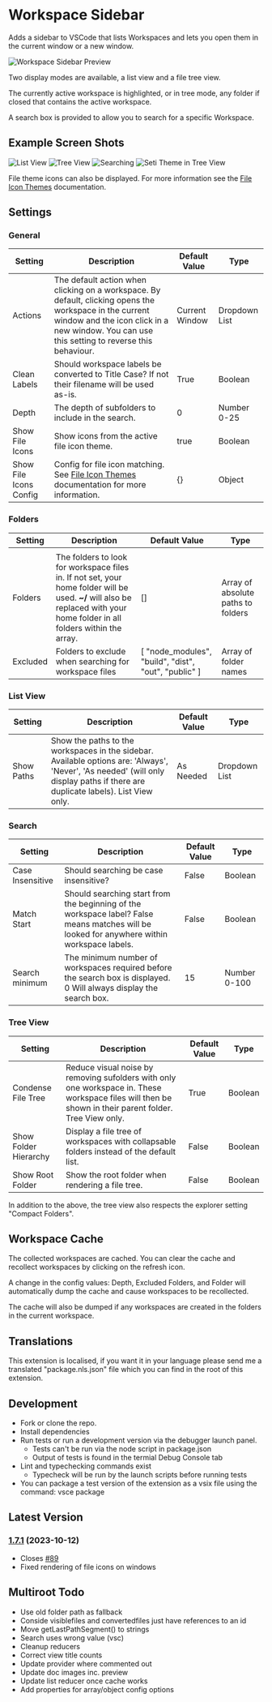 # Workspace Sidebar

Adds a sidebar to VSCode that lists Workspaces and lets you open them in the current window or a new window.

![Workspace Sidebar Preview](https://raw.githubusercontent.com/sketchbuch/vsc-workspace-sidebar/master/docs/images/preview.gif)

Two display modes are available, a list view and a file tree view.

The currently active workspace is highlighted, or in tree mode, any folder if closed that contains the active workspace.

A search box is provided to allow you to search for a specific Workspace.

## Example Screen Shots

![List View](https://raw.githubusercontent.com/sketchbuch/vsc-workspace-sidebar/master/docs/images/listview.png 'List View')
![Tree View](https://raw.githubusercontent.com/sketchbuch/vsc-workspace-sidebar/master/docs/images/treeview.png 'Tree View')
![Searching](https://raw.githubusercontent.com/sketchbuch/vsc-workspace-sidebar/master/docs/images/search.png 'Searching')
![Seti Theme in Tree View](https://raw.githubusercontent.com/sketchbuch/vsc-workspace-sidebar/master/docs/images/treeview%20seti.png 'Seti Theme in Tree View')

File theme icons can also be displayed. For more information see the [File Icon Themes](./docs//File%20Icon%20Themes.md) documentation.

## Settings

### General

| Setting                | Description                                                                                                                                                                                             | Default Value  | Type          |
| ---------------------- | ------------------------------------------------------------------------------------------------------------------------------------------------------------------------------------------------------- | -------------- | ------------- |
| Actions                | The default action when clicking on a workspace. By default, clicking opens the workspace in the current window and the icon click in a new window. You can use this setting to reverse this behaviour. | Current Window | Dropdown List |
| Clean Labels           | Should workspace labels be converted to Title Case? If not their filename will be used as-is.                                                                                                           | True           | Boolean       |
| Depth                  | The depth of subfolders to include in the search.                                                                                                                                                       | 0              | Number 0-25   |
| Show File Icons        | Show icons from the active file icon theme.                                                                                                                                                             | true           | Boolean       |
| Show File Icons Config | Config for file icon matching. See [File Icon Themes](./docs//File%20Icon%20Themes.md) documentation for more information.                                                                              | {}             | Object        |

### Folders

| Setting  | Description                                                                                                                                                                | Default Value                                        | Type                               |
| -------- | -------------------------------------------------------------------------------------------------------------------------------------------------------------------------- | ---------------------------------------------------- | ---------------------------------- |
|          |
| Folders  | The folders to look for workspace files in. If not set, your home folder will be used. **~/** will also be replaced with your home folder in all folders within the array. | []                                                   | Array of absolute paths to folders |
| Excluded | Folders to exclude when searching for workspace files                                                                                                                      | [ "node_modules", "build", "dist", "out", "public" ] | Array of folder names              |

### List View

| Setting    | Description                                                                                                                                                                     | Default Value | Type          |
| ---------- | ------------------------------------------------------------------------------------------------------------------------------------------------------------------------------- | ------------- | ------------- |
| Show Paths | Show the paths to the workspaces in the sidebar. Available options are: 'Always', 'Never', 'As needed' (will only display paths if there are duplicate labels). List View only. | As Needed     | Dropdown List |

### Search

| Setting          | Description                                                                                                                                | Default Value | Type         |
| ---------------- | ------------------------------------------------------------------------------------------------------------------------------------------ | ------------- | ------------ |
| Case Insensitive | Should searching be case insensitive?                                                                                                      | False         | Boolean      |
| Match Start      | Should searching start from the beginning of the workspace label? False means matches will be looked for anywhere within workspace labels. | False         | Boolean      |
| Search minimum   | The minimum number of workspaces required before the search box is displayed. 0 Will always display the search box.                        | 15            | Number 0-100 |

### Tree View

| Setting               | Description                                                                                                                                            | Default Value | Type    |
| --------------------- | ------------------------------------------------------------------------------------------------------------------------------------------------------ | ------------- | ------- |
| Condense File Tree    | Reduce visual noise by removing sufolders with only one workspace in. These workspace files will then be shown in their parent folder. Tree View only. | True          | Boolean |
| Show Folder Hierarchy | Display a file tree of workspaces with collapsable folders instead of the default list.                                                                | False         | Boolean |
| Show Root Folder      | Show the root folder when rendering a file tree.                                                                                                       | False         | Boolean |

In addition to the above, the tree view also respects the explorer setting "Compact Folders".

## Workspace Cache

The collected workspaces are cached. You can clear the cache and recollect workspaces by clicking on the refresh icon.

A change in the config values: Depth, Excluded Folders, and Folder will automatically dump the cache and cause workspaces to be recollected.

The cache will also be dumped if any workspaces are created in the folders in the current workspace.

## Translations

This extension is localised, if you want it in your language please send me a translated "package.nls.json" file which you can find in the root of this extension.

## Development

- Fork or clone the repo.
- Install dependencies
- Run tests or run a development version via the debugger launch panel.
  - Tests can't be run via the node script in package.json
  - Output of tests is found in the termial Debug Console tab
- Lint and typechecking commands exist
  - Typecheck will be run by the launch scripts before
    running tests
- You can package a test version of the extension as a vsix file using the command: vsce package

## Latest Version

### [1.7.1](https://github.com/sketchbuch/vsc-workspace-sidebar/compare/v1.7.0...v1.7.1) (2023-10-12)

- Closes [#89](https://github.com/sketchbuch/vsc-workspace-sidebar/issues/89)
- Fixed rendering of file icons on windows

## Multiroot Todo

- Use old folder path as fallback
- Conside visiblefiles and convertedfiles just have references to an id
- Move getLastPathSegment() to strings
- Search uses wrong value (vsc)
- Cleanup reducers
- Correct view title counts
- Update provider where commented out
- Update doc images inc. preview
- Update list reducer once cache works
- Add properties for array/object config options
